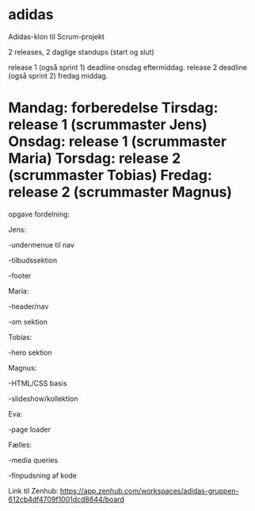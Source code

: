 # adidas
Adidas-klon til Scrum-projekt

2 releases, 2 daglige standups (start og slut)

release 1  (også sprint 1) deadline onsdag eftermiddag.
release 2 deadline (også sprint 2) fredag middag.

Mandag: forberedelse
Tirsdag: release 1 (scrummaster Jens)
Onsdag: release 1 (scrummaster Maria)
Torsdag: release 2 (scrummaster Tobias)
Fredag: release 2 (scrummaster Magnus)
=======

opgave fordelning:

Jens:

-undermenue til nav

-tilbudssektion 

-footer

Maria:

-header/nav

-om sektion 

Tobias:

-hero sektion 

Magnus:

-HTML/CSS basis

-slideshow/kollektion 

Eva:

-page loader 

Fælles:

-media queries

-finpudsning af kode


Link til Zenhub: https://app.zenhub.com/workspaces/adidas-gruppen-612cb4df4709f1001dcd8644/board
